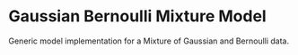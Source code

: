# Gaussian Bernoulli Mixture Model

Generic model implementation for a Mixture of Gaussian and Bernoulli data.
